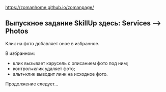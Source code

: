 https://zomanhome.github.io/zomanpage/

## Выпускное задание SkillUp здесь: Services --> Photos

Клик на фото добавляет оное в избранное.

В избранном:

- клик вызывает карусель с описанием фото под ним;
- контрол+клик удаляет фото;
- альт+клик выводит линк на исходное фото.

Продолжение следует...

